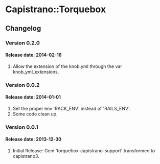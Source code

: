 # Capistrano::Torquebox

## Changelog

### Version 0.2.0
#### Release date: 2014-02-16

1. Allow the extension of the knob.yml through the var knob_yml_extensions.

### Version 0.0.2
#### Release date: 2014-01-01

1. Set the proper env 'RACK_ENV' instead of 'RAILS_ENV'.
1. Some code clean up.

### Version 0.0.1
#### Release date: 2013-12-30

1. Initial Release: Gem 'torquebox-capistrano-support' transformed to capistrano3.
